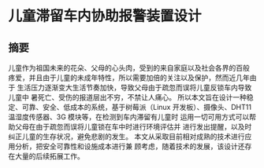 # 儿童滞留车内协助报警装置设计

## 摘要
儿童作为祖国未来的花朵、父母的心头肉，受到的来自家庭以及社会各界的百般
疼爱，并且由于儿童的未成年特性，所以需要加倍的关注以及保护，然而近几年由于
生活压力逐渐变大生活节奏加快，导致父母由于疏忽而误将儿童反锁车内导致儿童中
暑死亡、受伤的报道层出不穷，不禁让人痛心。
所以本文旨在设计一种稳定、可靠、安全、低成本的系统，基于树莓派（Linux
开发板）、摄像头、DHT11 温湿度传感器、3G 模块等，在检测到车内滞留有儿童时
运用一切可用方式可以帮助父母在由于疏忽而误将儿童锁在车中时进行环境评估并
进行发出提醒，以及时纠正儿童的生存状况，避免悲剧的发生。
本文从采取目前相对成熟的技术进行应用分析，把安全可靠性和设施成本进行兼
顾考虑，随着技术的发展，该设计还存在大量的后续拓展工作。
